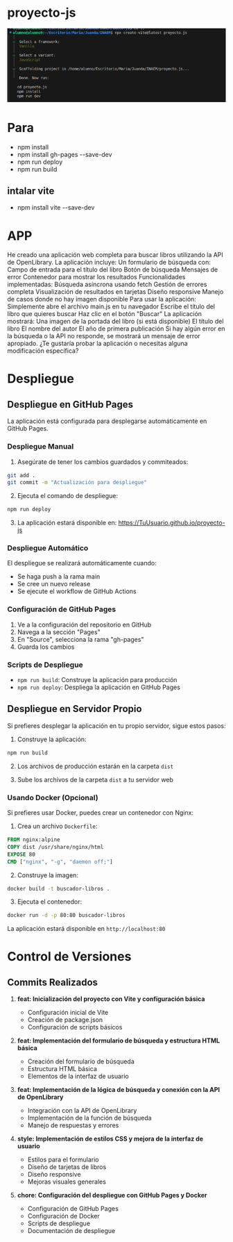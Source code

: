 # proyecto-js

![alt text](documentacion/image.png)

# Para

- npm install
- npm install gh-pages --save-dev
- npm run deploy
- npm run build

## intalar vite

- npm install vite --save-dev

# APP



He creado una aplicación web completa para buscar libros utilizando la API de OpenLibrary. La aplicación incluye:
Un formulario de búsqueda con:
Campo de entrada para el título del libro
Botón de búsqueda
Mensajes de error
Contenedor para mostrar los resultados
Funcionalidades implementadas:
Búsqueda asíncrona usando fetch
Gestión de errores completa
Visualización de resultados en tarjetas
Diseño responsive
Manejo de casos donde no hay imagen disponible
Para usar la aplicación:
Simplemente abre el archivo main.js en tu navegador
Escribe el título del libro que quieres buscar
Haz clic en el botón "Buscar"
La aplicación mostrará:
Una imagen de la portada del libro (si está disponible)
El título del libro
El nombre del autor
El año de primera publicación
Si hay algún error en la búsqueda o la API no responde, se mostrará un mensaje de error apropiado.
¿Te gustaría probar la aplicación o necesitas alguna modificación específica?

# Despliegue

## Despliegue en GitHub Pages

La aplicación está configurada para desplegarse automáticamente en GitHub Pages.

### Despliegue Manual

1. Asegúrate de tener los cambios guardados y commiteados:

```bash
git add .
git commit -m "Actualización para despliegue"
```

2. Ejecuta el comando de despliegue:

```bash
npm run deploy
```

3. La aplicación estará disponible en: https://TuUsuario.github.io/proyecto-js

### Despliegue Automático

El despliegue se realizará automáticamente cuando:

- Se haga push a la rama main
- Se cree un nuevo release
- Se ejecute el workflow de GitHub Actions

### Configuración de GitHub Pages

1. Ve a la configuración del repositorio en GitHub
2. Navega a la sección "Pages"
3. En "Source", selecciona la rama "gh-pages"
4. Guarda los cambios

### Scripts de Despliegue

- `npm run build`: Construye la aplicación para producción
- `npm run deploy`: Despliega la aplicación en GitHub Pages

## Despliegue en Servidor Propio

Si prefieres desplegar la aplicación en tu propio servidor, sigue estos pasos:

1. Construye la aplicación:

```bash
npm run build
```

2. Los archivos de producción estarán en la carpeta `dist`

3. Sube los archivos de la carpeta `dist` a tu servidor web

### Usando Docker (Opcional)

Si prefieres usar Docker, puedes crear un contenedor con Nginx:

1. Crea un archivo `Dockerfile`:

```dockerfile
FROM nginx:alpine
COPY dist /usr/share/nginx/html
EXPOSE 80
CMD ["nginx", "-g", "daemon off;"]
```

2. Construye la imagen:

```bash
docker build -t buscador-libros .
```

3. Ejecuta el contenedor:

```bash
docker run -d -p 80:80 buscador-libros
```

La aplicación estará disponible en `http://localhost:80`

# Control de Versiones

## Commits Realizados

1. **feat: Inicialización del proyecto con Vite y configuración básica**

   - Configuración inicial de Vite
   - Creación de package.json
   - Configuración de scripts básicos

2. **feat: Implementación del formulario de búsqueda y estructura HTML básica**

   - Creación del formulario de búsqueda
   - Estructura HTML básica
   - Elementos de la interfaz de usuario

3. **feat: Implementación de la lógica de búsqueda y conexión con la API de OpenLibrary**

   - Integración con la API de OpenLibrary
   - Implementación de la función de búsqueda
   - Manejo de respuestas y errores

4. **style: Implementación de estilos CSS y mejora de la interfaz de usuario**

   - Estilos para el formulario
   - Diseño de tarjetas de libros
   - Diseño responsive
   - Mejoras visuales generales

5. **chore: Configuración del despliegue con GitHub Pages y Docker**
   - Configuración de GitHub Pages
   - Configuración de Docker
   - Scripts de despliegue
   - Documentación de despliegue
